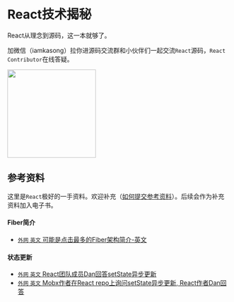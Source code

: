 # React技术揭秘

React从理念到源码，这一本就够了。

加微信（iamkasong）拉你进源码交流群和小伙伴们一起交流`React`源码，`React Contributor`在线答疑。


<img width="200" src="https://p1.ssl.qhimg.com/t010ad214e154c33763.png" />

## 参考资料

这里是`React`极好的一手资料。欢迎补充（[如何提交参考资料](https://github.com/BetaSu/just-react/wiki/%E5%A6%82%E4%BD%95%E6%8F%90%E4%BA%A4%E5%8F%82%E8%80%83%E8%B5%84%E6%96%99)）。后续会作为补充资料加入电子书。

#### Fiber简介
- [`外网` `英文` 可能是点击最多的Fiber架构简介-英文](https://indepth.dev/inside-fiber-in-depth-overview-of-the-new-reconciliation-algorithm-in-react/)
  
#### 状态更新
- [`外网` `英文` React团队成员Dan回答setState异步更新](https://stackoverflow.com/questions/48563650/does-react-keep-the-order-for-state-updates/48610973#48610973)
- [`外网` `英文` Mobx作者在React repo上询问setState异步更新, React作者Dan回答](https://github.com/facebook/react/issues/11527)
